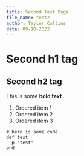 ```yaml
---
title: Second Test Page
file_name: test2
author: Taylor Collins
date: 09-10-2022
---
```


# Second h1 tag

## Second h2 tag

This is some **bold text**.

1. Ordered item 1
2. Ordered item 2
3. Ordered item 3

```
# here is some code
def test
  p "test"
end
```
